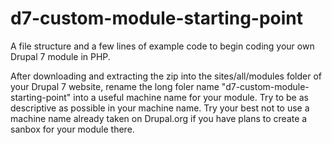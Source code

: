 d7-custom-module-starting-point
===============================

A file structure and a few lines of example code to begin
coding your own Drupal 7 module in PHP.

After downloading and extracting the zip into the
sites/all/modules folder of your Drupal 7 website, rename
the long foler name "d7-custom-module-starting-point" into
a useful machine name for your module. Try to be as descriptive
as possible in your machine name. Try your best not to use
a machine name already taken on Drupal.org if you have plans to
create a sanbox for your module there.